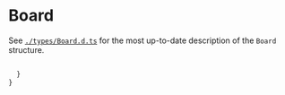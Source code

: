 # Board

See [`./types/Board.d.ts`](https://gitlab.com/catamphetamine/imageboard/-/blob/master/types/Board.d.ts) for the most up-to-date description of the `Board` structure.

```js

  }
}
```